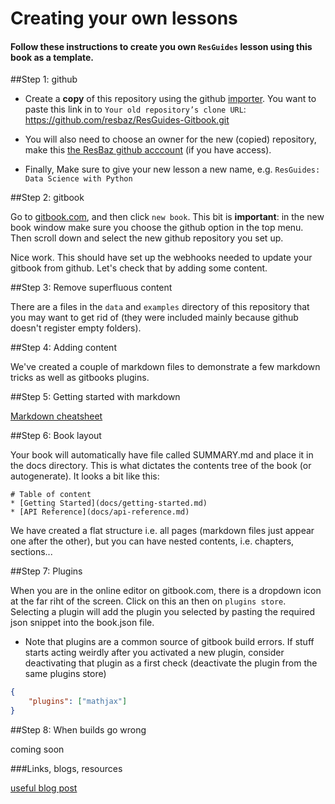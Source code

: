 # Creating your own lessons


#### Follow these instructions to create you own `ResGuides` lesson using this book as a template. 


##Step 1: github

* Create a __copy__ of this repository using the github [importer](https://github.com/new/import). You want to paste this link in to `Your old repository’s clone URL`: https://github.com/resbaz/ResGuides-Gitbook.git

* You will also need to choose an owner for the new (copied) repository, make this [the ResBaz github acccount](https://github.com/resbaz) (if you have access).

* Finally, Make sure to give your new lesson a new name, e.g. `ResGuides: Data Science with Python`


##Step 2: gitbook

Go to [gitbook.com](https://www.gitbook.com), and then click `new book`. This bit is __important__: in the new book window make sure you choose the github option in the top menu. Then scroll down and select the new github repository you set up.

Nice work. This should have set up the webhooks needed to update your gitbook from github. Let's check that by adding some content.


##Step 3: Remove superfluous content

There are a files in the `data` and `examples` directory of this repository that you may want to get rid of (they were included mainly because github doesn't register empty folders).


##Step 4: Adding content

We've created a couple of markdown files to demonstrate a few markdown tricks as well as gitbooks plugins.

##Step 5: Getting started with markdown

[Markdown cheatsheet](https://github.com/adam-p/markdown-here/wiki/Markdown-Cheatsheet)


##Step 6: Book layout 

Your book will automatically have file called SUMMARY.md and place it in the docs directory. This is what dictates the contents tree of the book (or autogenerate). It looks a bit like this:

```
# Table of content 
* [Getting Started](docs/getting-started.md)
* [API Reference](docs/api-reference.md)
```

We have created a flat structure i.e. all pages (markdown files just appear one after the other), but you can have nested contents, i.e. chapters, sections...

##Step 7: Plugins

When you are in the online editor on gitbook.com, there is a dropdown icon at the far riht of the screen. Click on this an then on `plugins store`. Selecting a plugin will add the plugin you selected by pasting the required json snippet into the book.json file. 

* Note that plugins are a common source of gitbook build errors. If stuff starts acting weirdly after you activated a new plugin, consider deactivating that plugin as a first check (deactivate the plugin from the same plugins store)


```json
{
    "plugins": ["mathjax"]
}

```

##Step 8: When builds go wrong

coming soon


###Links, blogs, resources

[useful blog post](https://medium.com/@gpbl/how-to-use-gitbook-to-publish-docs-for-your-open-source-npm-packages-465dd8d5bfba#.acdr3enfr)




